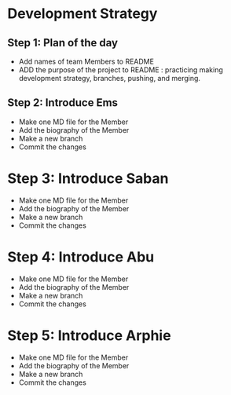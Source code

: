 # Development Strategy

## Step 1: Plan of the day
* Add names of team Members to README
* ADD the purpose of the project to README : practicing making development strategy, branches, pushing, and merging.

## Step 2: Introduce Ems

* Make one MD file for the Member
* Add the biography of the Member
* Make a new branch
* Commit the changes

# Step 3: Introduce Saban

* Make one MD file for the Member
* Add the biography of the Member
* Make a new branch
* Commit the changes

# Step 4: Introduce Abu

* Make one MD file for the Member
* Add the biography of the Member
* Make a new branch
* Commit the changes

#  Step 5: Introduce Arphie
* Make one MD file for the Member
* Add the biography of the Member
* Make a new branch
* Commit the changes
